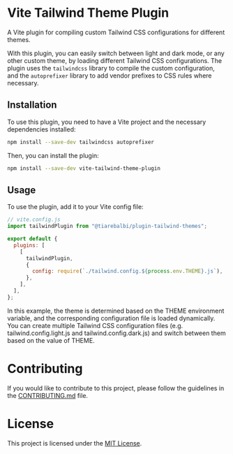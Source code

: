 # Vite Tailwind Theme Plugin

A Vite plugin for compiling custom Tailwind CSS configurations for different themes.

With this plugin, you can easily switch between light and dark mode, or any other custom theme, by loading different Tailwind CSS configurations. The plugin uses the `tailwindcss` library to compile the custom configuration, and the `autoprefixer` library to add vendor prefixes to CSS rules where necessary.

## Installation

To use this plugin, you need to have a Vite project and the necessary dependencies installed:

```bash
npm install --save-dev tailwindcss autoprefixer
```

Then, you can install the plugin:

```bash
npm install --save-dev vite-tailwind-theme-plugin
```

## Usage

To use the plugin, add it to your Vite config file:

```js
// vite.config.js
import tailwindPlugin from "@tiarebalbi/plugin-tailwind-themes";

export default {
  plugins: [
    [
      tailwindPlugin,
      {
        config: require(`./tailwind.config.${process.env.THEME}.js`),
      },
    ],
  ],
};
```

In this example, the theme is determined based on the THEME environment variable, and the corresponding configuration file is loaded dynamically. You can create multiple Tailwind CSS configuration files (e.g. tailwind.config.light.js and tailwind.config.dark.js) and switch between them based on the value of THEME.

# Contributing

If you would like to contribute to this project, please follow the guidelines in the [CONTRIBUTING.md](CONTRIBUTING.md) file.

# License

This project is licensed under the [MIT License](LICENSE).
